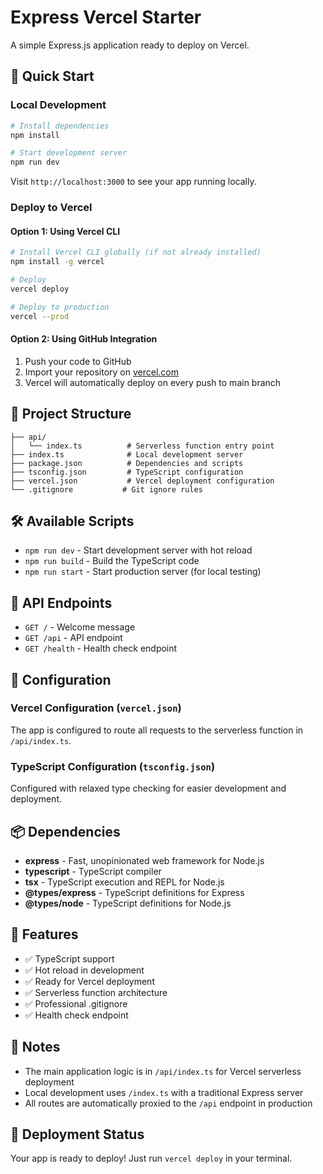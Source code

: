 # Express Vercel Starter

A simple Express.js application ready to deploy on Vercel.

## 🚀 Quick Start

### Local Development

```bash
# Install dependencies
npm install

# Start development server
npm run dev
```

Visit `http://localhost:3000` to see your app running locally.

### Deploy to Vercel

#### Option 1: Using Vercel CLI

```bash
# Install Vercel CLI globally (if not already installed)
npm install -g vercel

# Deploy
vercel deploy

# Deploy to production
vercel --prod
```

#### Option 2: Using GitHub Integration

1. Push your code to GitHub
2. Import your repository on [vercel.com](https://vercel.com)
3. Vercel will automatically deploy on every push to main branch

## 📁 Project Structure

```
├── api/
│   └── index.ts          # Serverless function entry point
├── index.ts              # Local development server
├── package.json          # Dependencies and scripts
├── tsconfig.json         # TypeScript configuration
├── vercel.json           # Vercel deployment configuration
└── .gitignore           # Git ignore rules
```

## 🛠 Available Scripts

- `npm run dev` - Start development server with hot reload
- `npm run build` - Build the TypeScript code
- `npm run start` - Start production server (for local testing)

## 📡 API Endpoints

- `GET /` - Welcome message
- `GET /api` - API endpoint
- `GET /health` - Health check endpoint

## 🔧 Configuration

### Vercel Configuration (`vercel.json`)

The app is configured to route all requests to the serverless function in `/api/index.ts`.

### TypeScript Configuration (`tsconfig.json`)

Configured with relaxed type checking for easier development and deployment.

## 📦 Dependencies

- **express** - Fast, unopinionated web framework for Node.js
- **typescript** - TypeScript compiler
- **tsx** - TypeScript execution and REPL for Node.js
- **@types/express** - TypeScript definitions for Express
- **@types/node** - TypeScript definitions for Node.js

## 🌟 Features

- ✅ TypeScript support
- ✅ Hot reload in development
- ✅ Ready for Vercel deployment
- ✅ Serverless function architecture
- ✅ Professional .gitignore
- ✅ Health check endpoint

## 📝 Notes

- The main application logic is in `/api/index.ts` for Vercel serverless deployment
- Local development uses `/index.ts` with a traditional Express server
- All routes are automatically proxied to the `/api` endpoint in production

## 🚀 Deployment Status

Your app is ready to deploy! Just run `vercel deploy` in your terminal.
